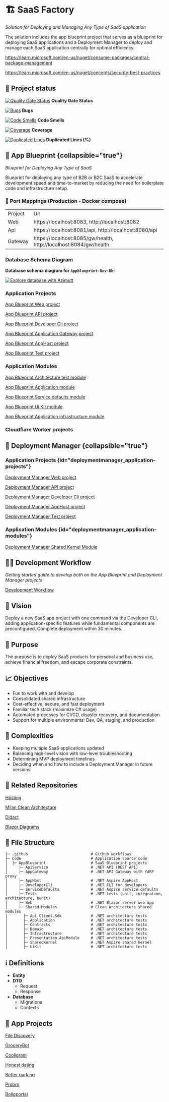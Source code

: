 # 🏗️ SaaS Factory

_Solution for Deploying and Managing Any Type of SaaS application_

The solution includes the app blueprint project that serves as a blueprint for deploying SaaS applications and a
Deployment Manager to deploy and manage each SaaS application centrally for optimal efficiency.


https://learn.microsoft.com/en-us/nuget/consume-packages/central-package-management

https://learn.microsoft.com/en-us/nuget/concepts/security-best-practices


## 🔢 Project status

[![Quality Gate Status](https://sonarcloud.io/api/project_badges/measure?project=Trubador_SaaS-Factory&metric=alert_status)](https://sonarcloud.io/summary/new_code?id=Trubador_SaaS-Factory)
**Quality Gate Status**

[![Bugs](https://sonarcloud.io/api/project_badges/measure?project=Trubador_SaaS-Factory&metric=bugs)](https://sonarcloud.io/summary/new_code?id=Trubador_SaaS-Factory)
**Bugs**

[![Code Smells](https://sonarcloud.io/api/project_badges/measure?project=Trubador_SaaS-Factory&metric=code_smells)](https://sonarcloud.io/summary/new_code?id=Trubador_SaaS-Factory)
**Code Smells**

[![Coverage](https://sonarcloud.io/api/project_badges/measure?project=Trubador_SaaS-Factory&metric=coverage)](https://sonarcloud.io/summary/new_code?id=Trubador_SaaS-Factory)
**Coverage**

[![Duplicated Lines](https://sonarcloud.io/api/project_badges/measure?project=Trubador_SaaS-Factory&metric=duplicated_lines_density)](https://sonarcloud.io/summary/new_code?id=Trubador_SaaS-Factory)
**Duplicated Lines (%)**

## 📄 App Blueprint {collapsible="true"}

_Blueprint for Deploying Any Type of SaaS_

Blueprint for deploying any type of B2B or B2C SaaS to accelerate development speed and time-to-market by reducing the
need for boilerplate code and infrastructure setup.

### 🛜 Port Mappings (Production - Docker compose)

<table>
            <tr>
                <td>Project</td>
                <td>Url</td>
            </tr>
            <tr>
                <td>Web</td>
                <td>https://localhost:8083, http://localhost:8082</td>
            </tr>            
            <tr>
                <td>Api</td>
                <td>https://localhost:8081/api, http://localhost:8080/api</td>
            </tr>
            <tr>
                <td>Gateway</td>
                <td>https://localhost:8085/gw/health, http://localhost:8084/gw/health</td>
            </tr>
</table>        

### Database Schema Diagram

**Database schema diagram for `Appblueprint-Dev-Db`:**

[![Explore database with Azimutt](https://img.shields.io/badge/PostgreSQL-browse_online-gray?labelColor=4169E1&logo=postgresql&logoColor=fff&style=flat)](https://azimutt.app/create?sql=https://diagram-hosting-proxy.casper-c7c.workers.dev/schema.sql)

### Application Projects

[App Blueprint Web project](AppBlueprint.Web_README.md)

[App Blueprint API project](AppBlueprint.ApiService_README.md)

[App Blueprint Developer Cli project](AppBlueprint.DeveloperCli_README.md)

[App Blueprint Application Gateway project](AppBlueprint.AppGateway_README.md)

[App Blueprint AppHost project](AppBlueprint.AppHost_README.md)

[App Blueprint Test project](AppBlueprint.Tests_README.md)

### Application Modules

[App Blueprint Architecture test module](AppBlueprint.ArchitectureTests_README.md)

[App Blueprint Application module](AppBlueprint.Baseline.Application_README.md)

[App Blueprint Service defaults module](AppBlueprint.ServiceDefaults_README.md)

[App Blueprint Ui Kit module](AppBlueprint.UiKit_README.md)

[App Blueprint Application infrastructure module](AppBlueprint.Infrastructure_README.md)

### Cloudflare Worker projects

 <!-- [Cloudflare Worker App Blueprint project](AppBlueprint.Worker_README.md) -->


## 🛂 Deployment Manager {collapsible="true"}

### Application Projects {id="deploymentmanager_application-projects"}

[Deployment Manager Web project](AppBlueprint.Web_README.md)

[Deployment Manager API project](AppBlueprint.ApiService_README.md)

[Deployment Manager Developer Cli project](AppBlueprint.DeveloperCli_README.md)

[Deployment Manager AppHost project](AppBlueprint.AppHost_README.md)

[Deployment Manager Test project](AppBlueprint.Tests_README.md)

### Application Modules {id="deploymentmanager_application-modules"}

[Deployment Manager Shared Kernel Module](AppBlueprint.Web_README.md)

## 👨‍💻 Development Workflow

_Getting started guide to develop both on the App Blueprint and Deployment Manager projects_

[Development Workflow](Code_README.md)

## 🎯 Vision

Deploy a new SaaS app project with one command via the Developer CLI, adding application-specific features while
fundamental components are preconfigured. Complete deployment within 30 minutes.

## 🌲 Purpose

The purpose is to deploy SaaS products for personal and business use, achieve financial freedom, and escape corporate
constraints.

## 📈 Objectives

- Fun to work with and develop
- Consolidated shared infrastructure
- Cost-effective, secure, and fast deployment
- Familiar tech stack (maximize C# usage)
- Automated processes for CI/CD, disaster recovery, and documentation
- Support for multiple environments: Dev, QA, staging, and production

## 🤔 Complexities

- Keeping multiple SaaS applications updated
- Balancing high-level vision with low-level troubleshooting
- Determining MVP deployment timelines
- Deciding when and how to include a Deployment Manager in future versions

## 🔗 Related Repositories

[Hosting](https://github.com/Trubador/Hosting)

[Milan Clean Architecture](https://github.com/Trubador/milanjanovich-clean-architecture-course)

[Didact](https://github.com/DidactHQ/didact-engine)

[Blazor Diagrams](https://github.com/Blazor-Diagrams/Blazor.Diagrams)


## 📁 File Structure

```
├─ .github                            # GitHub workflows
├─ Code                               # Application source code
│  ├─ AppBlueprint                    # SaaS Blueprint projects
│     ├─ ApiService                   # .NET API (REST API)    
│     ├─ AppGateway                   # .NET API Gateway with YARP proxy
│     ├─ AppHost                      # .NET Aspire AppHost
│     ├─ DeveloperCli                 # .NET CLI for developers
│     ├─ ServiceDefaults              # .NET Aspire service defaults
│     ├─ Tests                        # .NET tests (unit, integration, architecture, bunit)
│     ├─ Web                          # .NET Blazor server web app
│     ├─ Shared-Modules               # Clean Architecture shared modules
│       ├─ Api.Client.Sdk             # .NET architecture tests
│       ├─ Application                # .NET architecture tests
│       ├─ Contracts                  # .NET architecture tests
│       ├─ Domain                     # .NET architecture tests
│       ├─ Infrastructure             # .NET architecture tests
│       ├─ Presentation.ApiModule     # .NET architecture tests
│       ├─ SharedKernel               # .NET Aspire shared kernel
│       ├─ UiKit                      # .NET architecture tests

```
## ℹ️ Definitions

- **Entity**
- **DTO**
    - Request
    - Response
- **Database**
    - Migrations
    - Contexts

## 🔗 App Projects

[File Discovery](https://github.com/Trubador/File-Discovery)

[GroceryBot](https://github.com/Trubador/GroceryBot)

[Cooligram](https://github.com/Trubador/Cooligram)

[Honest dating](https://github.com/Trubador/Free-Dating)

[Better parking](https://github.com/Trubador/BetterParking)

[Probro](https://github.com/Trubador/Probro)

[Boligportal](https://github.com/Trubador/Boligportal)





